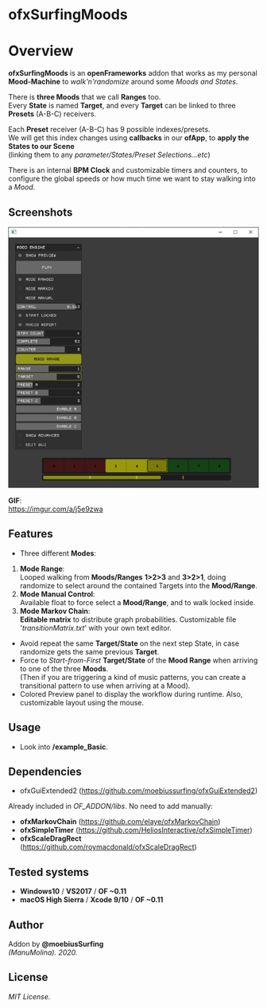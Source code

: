 ofxSurfingMoods
=============================

# Overview
**ofxSurfingMoods** is an **openFrameworks** addon that works as my personal **Mood-Machine** to *walk'n'randomize* around some *Moods and States*.  

There is **three Moods** that we call **Ranges** too.  
Every **State** is named **Target**, and every **Target** can be linked to three **Presets** (A-B-C) receivers.  

Each **Preset** receiver (A-B-C) has 9 possible indexes/presets.  
We will get this index changes using **callbacks** in our **ofApp**, to **apply the States to our Scene**  
(linking them to any *parameter/States/Preset Selections...etc*)

There is an internal **BPM Clock** and customizable timers and counters, to configure the global speeds or how much time we want to stay walking into a *Mood*.  

## Screenshots
![image](/readme_images/Capture1.PNG?raw=true "image")  

**GIF**:  
https://imgur.com/a/j5e9zwa

## Features
- Three different **Modes**:
1. **Mode Range**:  
Looped walking from **Moods/Ranges** **1>2>3** and **3>2>1**, doing randomize to select around the contained Targets into the **Mood/Range**.
2. **Mode Manual Control**:  
Available float to force select a **Mood/Range**, and to walk locked inside.
3. **Mode Markov Chain**:  
**Editable matrix** to distribute graph probabilities. Customizable file '*transitionMatrix.txt*' with your own text editor. 
- Avoid repeat the same **Target/State** on the next step State, in case randomize gets the same previous **Target**.
- Force to *Start-from-First* **Target/State** of the **Mood Range** when arriving to one of the three **Moods**.  
(Then if you are triggering a kind of music patterns, you can create a transitional pattern to use when arriving at a Mood).
- Colored Preview panel to display the workflow during runtime. Also, customizable layout using the mouse.

## Usage
 - Look into **/example_Basic**.

## Dependencies
- ofxGuiExtended2 (https://github.com/moebiussurfing/ofxGuiExtended2)  

Already included in *OF_ADDON/libs*. No need to add manually:
- **ofxMarkovChain** (https://github.com/elaye/ofxMarkovChain)
- **ofxSimpleTimer** (https://github.com/HeliosInteractive/ofxSimpleTimer)
- **ofxScaleDragRect** (https://github.com/roymacdonald/ofxScaleDragRect)

## Tested systems
- **Windows10** / **VS2017** / **OF ~0.11**
- **macOS High Sierra** / **Xcode 9/10** / **OF ~0.11**

## Author
Addon by **@moebiusSurfing**  
*(ManuMolina). 2020.*

## License
*MIT License.*